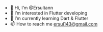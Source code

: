 - 👋 Hi, I’m @Ersultann
- 👀 I’m interested in Flutter developing
- 🌱 I’m currently learning Dart & Flutter
- 📫 How to reach me ersul143@gmail.com

<!---
Ersultann/Ersultann is a ✨ special ✨ repository because its `README.md` (this file) appears on your GitHub profile.
You can click the Preview link to take a look at your changes.
--->
